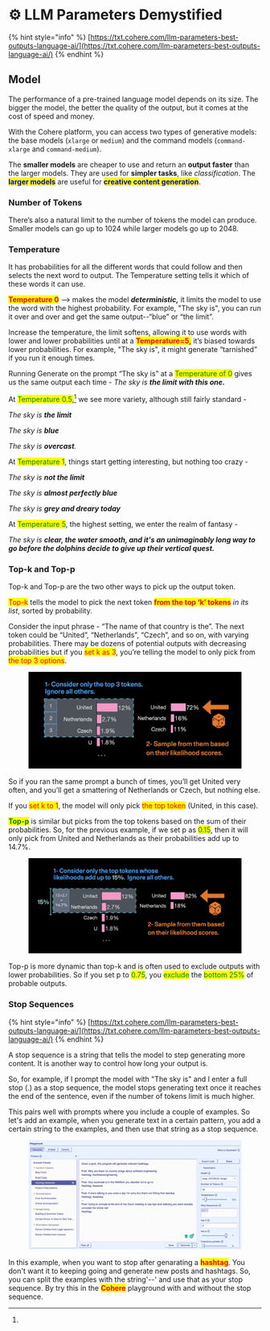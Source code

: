 # ⚙ LLM Parameters Demystified

{% hint style="info" %}
[https://txt.cohere.com/llm-parameters-best-outputs-language-ai/](https://txt.cohere.com/llm-parameters-best-outputs-language-ai/)
{% endhint %}

## Model

The performance of a pre-trained language model depends on its size. The bigger the model, the better the quality of the output, but it comes at the cost of speed and money.

With the Cohere platform, you can access two types of generative models: the base models (`xlarge` or `medium`) and the command models (`command-xlarge` and `command-medium`).&#x20;

The **smaller models** are cheaper to use and return an **output faster** than the larger models. They are used for **simpler tasks**, like _classification_. The <mark style="color:blue;">**larger models**</mark> are useful for <mark style="color:blue;">**creative content generation**</mark>.

### Number of Tokens <a href="#number-of-tokens" id="number-of-tokens"></a>

There’s also a natural limit to the number of tokens the model can produce. Smaller models can go up to 1024 while larger models go up to 2048.

### Temperature <a href="#temperature" id="temperature"></a>

It has probabilities for all the different words that could follow and then selects the next word to output. The Temperature setting tells it which of these words it can use.

<mark style="color:red;">**Temperature 0**</mark> --> makes the model _**deterministic,**_ it limits the model to use the word with the highest probability. For example, "The sky is", you can run it over and over and get the same output--“blue” or “the limit”.

Increase the temperature, the limit softens, allowing it to use words with lower and lower probabilities until at a <mark style="color:red;">**Temperature=5,**</mark> it’s biased towards lower probabilities. For example, "The sky is", it might generate “tarnished” if you run it enough times.

Running Generate on the prompt “The sky is” at a <mark style="color:green;">Temperature of 0</mark> gives us the same output each time - _The sky is **the limit with this one.**_

At <mark style="color:green;">Temperature 0.5</mark>[<mark style="color:green;">,</mark>](#user-content-fn-1)[^1] we see more variety, although still fairly standard -

_The sky is **the limit**_

_The sky is **blue**_

_The sky is **overcast**._

At <mark style="color:green;">Temperature 1</mark>, things start getting interesting, but nothing too crazy -

_The sky is **not the limit**_

_The sky is **almost perfectly blue**_

_The sky is **grey and dreary today**_

At <mark style="color:green;">Temperature 5</mark>, the highest setting, we enter the realm of fantasy -

_The sky is **clear, the water smooth, and it's an unimaginably long way to go before the dolphins decide to give up their vertical quest.**_

### Top-k and Top-p <a href="#top-k-and-top-p" id="top-k-and-top-p"></a>

Top-k and Top-p are the two other ways to pick up the output token.

<mark style="color:red;">Top-k</mark> tells the model to pick the next token <mark style="color:red;">**from the top ‘k’ tokens**</mark> _in its list_, sorted by probability.

Consider the input phrase - “The name of that country is the”. The next token could be “United”, “Netherlands”, “Czech”, and so on, with varying probabilities. There may be dozens of potential outputs with decreasing probabilities but if you <mark style="color:red;">set k as 3</mark>, you’re telling the model to only pick from <mark style="color:red;">the top 3 options</mark>.

<figure><img src=".gitbook/assets/top-k-decoding-strategy.png" alt=""><figcaption></figcaption></figure>

So if you ran the same prompt a bunch of times, you’ll get United very often, and you’ll get a smattering of Netherlands or Czech, but nothing else.

If you <mark style="color:red;">set k to 1</mark>, the model will only pick <mark style="color:red;">the top token</mark> (United, in this case).

<mark style="color:green;">**Top-p**</mark> is similar but picks from the top tokens based on the sum of their probabilities. So, for the previous example, if we set p as <mark style="color:green;">0.15</mark>, then it will only pick from United and Netherlands as their probabilities add up to 14.7%.

<figure><img src=".gitbook/assets/top-p-decoding-strategy.png" alt=""><figcaption></figcaption></figure>

Top-p is more dynamic than top-k and is often used to exclude outputs with lower probabilities. So if you set p to <mark style="color:green;">0.75</mark>, you <mark style="color:green;">exclude</mark> the <mark style="color:green;">bottom 25%</mark> of probable outputs.

### Stop Sequences <a href="#stop-sequences" id="stop-sequences"></a>

{% hint style="info" %}
[https://txt.cohere.com/llm-parameters-best-outputs-language-ai/](https://txt.cohere.com/llm-parameters-best-outputs-language-ai/)
{% endhint %}

A stop sequence is a string that tells the model to step generating more content. It is another way to control how long your output is.

So, for example, if I prompt the model with "The sky is" and I enter a full stop (.) as a stop sequence, the model stops generating text once it reaches the end of the sentence, even if the number of tokens limit is much higher.

This pairs well with prompts where you include a couple of examples. So let's add an example, when you generate text in a certain pattern, you add a certain string to the examples, and then use that string as a stop sequence.

<figure><img src=".gitbook/assets/Screen Shot 2022-07-19 at 10.48.19 AM.png" alt=""><figcaption></figcaption></figure>

In this example, when you want to stop after genarating a <mark style="color:red;">**hashtag**</mark>. You don't want it to keeping going and generate new posts and hashtags. So, you can split the examples with the string'--' and use that as your stop sequence. By try this in the <mark style="color:red;">**Cohere**</mark> playground with and without the stop sequence.



[^1]: 
